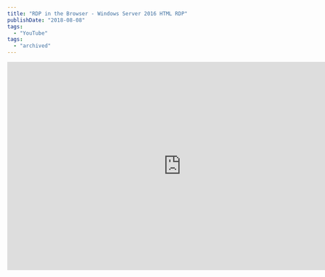 ```yaml
---
title: "RDP in the Browser - Windows Server 2016 HTML RDP"
publishDate: "2018-08-08"
tags: 
  - "YouTube"
tags:
  - "archived"
---
```


<iframe
    width="800"
    height="480"
    src="https://www.youtube.com/embed/Latp5cirQBc"
    frameborder="0"
    allow="autoplay; encrypted-media"
    allowfullscreen
>
</iframe>
